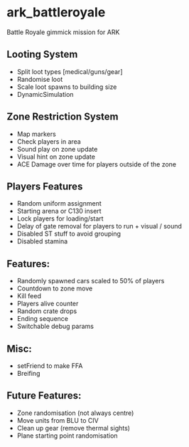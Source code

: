 # ark_battleroyale
Battle Royale gimmick mission for ARK

## Looting System
* Split loot types [medical/guns/gear]
* Randomise loot
* Scale loot spawns to building size
* DynamicSimulation

## Zone Restriction System
* Map markers
* Check players in area
* Sound play on zone update
* Visual hint on zone update
* ACE Damage over time for players outside of the zone

## Players Features
* Random uniform assignment
* Starting arena or C130 insert
* Lock players for loading/start
* Delay of gate removal for players to run + visual / sound
* Disabled ST stuff to avoid grouping
* Disabled stamina

## Features:
* Randomly spawned cars scaled to 50% of players
* Countdown to zone move
* Kill feed
* Players alive counter
* Random crate drops
* Ending sequence
* Switchable debug params

## Misc:
* setFriend to make FFA
* Breifing

## Future Features:
* Zone randomisation (not always centre)
* Move units from BLU to CIV
* Clean up gear (remove thermal sights)
* Plane starting point randomisation